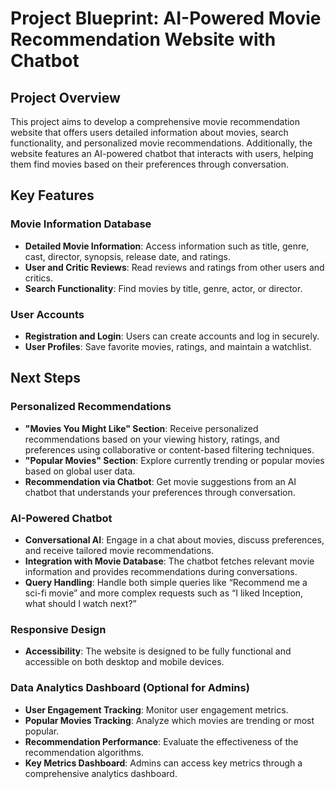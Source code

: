 # Project Blueprint: AI-Powered Movie Recommendation Website with Chatbot

## Project Overview
This project aims to develop a comprehensive movie recommendation website that offers users detailed information about movies, search functionality, and personalized movie recommendations. Additionally, the website features an AI-powered chatbot that interacts with users, helping them find movies based on their preferences through conversation.

## Key Features

### Movie Information Database
- **Detailed Movie Information**: Access information such as title, genre, cast, director, synopsis, release date, and ratings.
- **User and Critic Reviews**: Read reviews and ratings from other users and critics.
- **Search Functionality**: Find movies by title, genre, actor, or director.

### User Accounts
- **Registration and Login**: Users can create accounts and log in securely.
- **User Profiles**: Save favorite movies, ratings, and maintain a watchlist.

## Next Steps

### Personalized Recommendations
- **"Movies You Might Like" Section**: Receive personalized recommendations based on your viewing history, ratings, and preferences using collaborative or content-based filtering techniques.
- **"Popular Movies" Section**: Explore currently trending or popular movies based on global user data.
- **Recommendation via Chatbot**: Get movie suggestions from an AI chatbot that understands your preferences through conversation.

### AI-Powered Chatbot
- **Conversational AI**: Engage in a chat about movies, discuss preferences, and receive tailored movie recommendations.
- **Integration with Movie Database**: The chatbot fetches relevant movie information and provides recommendations during conversations.
- **Query Handling**: Handle both simple queries like “Recommend me a sci-fi movie” and more complex requests such as “I liked Inception, what should I watch next?”

### Responsive Design
- **Accessibility**: The website is designed to be fully functional and accessible on both desktop and mobile devices.

### Data Analytics Dashboard (Optional for Admins)
- **User Engagement Tracking**: Monitor user engagement metrics.
- **Popular Movies Tracking**: Analyze which movies are trending or most popular.
- **Recommendation Performance**: Evaluate the effectiveness of the recommendation algorithms.
- **Key Metrics Dashboard**: Admins can access key metrics through a comprehensive analytics dashboard.
